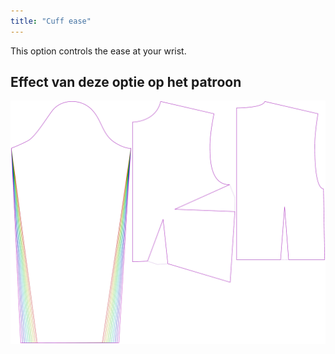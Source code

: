 ```yaml
---
title: "Cuff ease"
---
```


This option controls the ease at your wrist.

## Effect van deze optie op het patroon

![This image shows the effect of this option by superimposing several variants that have a different value for this option](breanna_cuffease_sample.svg "Effect of this option on the pattern")
